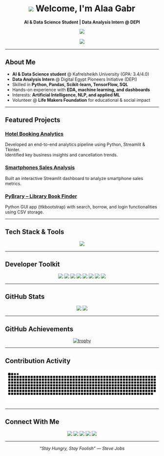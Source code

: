 <h1 align="center">
  <img src="https://media.giphy.com/media/hvRJCLFzcasrR4ia7z/giphy.gif" width="35"> Welcome, I'm Alaa Gabr
</h1>
<p align="center"><b>AI & Data Science Student | Data Analysis Intern @ DEPI</b></p>

<p align="center">
  <img src="https://readme-typing-svg.demolab.com/?lines=AI+Explorer+%7C+Data+Storyteller;Driven+by+Curiosity+%7C+Problem+Solver;Always+Learning+and+Building...&center=true&width=550&height=40&color=58A6FF&pause=1000">
</p>

<p align="center">
  <img src="https://capsule-render.vercel.app/api?type=waving&color=0:58A6FF,100:000000&height=150&section=header&text=Welcome%20to%20My%20GitHub!&fontAlign=50&fontColor=ffffff&animation=fadeIn"/>
</p>

---

##  About Me
-  **AI & Data Science student** @ Kafrelsheikh University (GPA: 3.4/4.0)  
-  **Data Analysis Intern** @ Digital Egypt Pioneers Initiative (DEPI)  
-  Skilled in **Python, Pandas, Scikit-learn, TensorFlow, SQL**  
-  Hands-on experience with **EDA, machine learning, and dashboards**  
-  Interests: **Artificial Intelligence, NLP, and applied ML**  
-  Volunteer @ **Life Makers Foundation** for educational & social impact  

---

##  Featured Projects

###  [Hotel Booking Analytics](https://github.com/engalaagabr/HotelBookingAnalytics)
Developed an end-to-end analytics pipeline using Python, Streamlit & Tkinter.  
Identified key business insights and cancellation trends.  

###  [Smartphones Sales Analysis](https://github.com/engalaagabr/Smartphone-Sales-Analysis)
Built an interactive Streamlit dashboard to analyze smartphone sales metrics.  

###  [PyBrary – Library Book Finder](https://github.com/engalaagabr/PyBrary)
Python GUI app (ttkbootstrap) with search, borrow, and login functionalities using CSV storage.  

---

##  Tech Stack & Tools

<p align="center">
  <img src="https://skillicons.dev/icons?i=python,c,cpp,git,github,vscode,tensorflow,pytorch,postgres,azure,linux,docker&perline=12" />
</p>

---

##  Developer Toolkit

<p align="center">
  <img src="https://img.shields.io/badge/Machine%20Learning-%230A66C2.svg?&style=for-the-badge&logo=scikitlearn&logoColor=white"/>
  <img src="https://img.shields.io/badge/Deep%20Learning-%23FF6F00.svg?&style=for-the-badge&logo=tensorflow&logoColor=white"/>
  <img src="https://img.shields.io/badge/NLP-%234285F4.svg?&style=for-the-badge&logo=azurefunctions&logoColor=white"/>
  <img src="https://img.shields.io/badge/Data%20Visualization-%23F37626.svg?&style=for-the-badge&logo=tableau&logoColor=white"/>
  <img src="https://img.shields.io/badge/EDA-%2300B4D8.svg?&style=for-the-badge&logo=plotly&logoColor=white"/>
  <img src="https://img.shields.io/badge/Prompt%20Engineering-%23009688.svg?&style=for-the-badge&logo=openai&logoColor=white"/>
  <img src="https://img.shields.io/badge/SQL%20Databases-%234F5D95.svg?&style=for-the-badge&logo=postgresql&logoColor=white"/>
  <img src="https://img.shields.io/badge/Cloud%20Computing-%230072C6.svg?&style=for-the-badge&logo=azuredevops&logoColor=white"/>
</p>

---

##  GitHub Stats

<p align="center">
  <img src="https://github-readme-stats.vercel.app/api?username=engalaagabr&show_icons=true&theme=tokyonight" />
  <img src="https://github-readme-stats.vercel.app/api/top-langs/?username=engalaagabr&layout=compact&theme=tokyonight" />
</p>

---

##  GitHub Achievements  

<div align="center">

[![trophy](https://github-trophies.vercel.app/?username=engalaagabr&theme=onedark&no-frame=true&column=6&margin-w=10&margin-h=10)](https://github.com/ryo-ma/github-profile-trophy)

</div>

---

##  Contribution Activity

<picture>
  <source media="(prefers-color-scheme: dark)" srcset="https://raw.githubusercontent.com/platane/snk/output/github-contribution-grid-snake-dark.svg"/>
  <source media="(prefers-color-scheme: light)" srcset="https://raw.githubusercontent.com/platane/snk/output/github-contribution-grid-snake.svg"/>
  <img alt="github contribution grid snake animation" src="https://raw.githubusercontent.com/platane/snk/output/github-contribution-grid-snake.svg"/>
</picture>

---

##  Connect With Me

<p align="center">
  <a href="https://www.linkedin.com/in/engalaagabr/" target="_blank"><img src="https://img.shields.io/badge/LinkedIn-%230077B5.svg?&style=for-the-badge&logo=linkedin&logoColor=white"/></a>
  <a href="mailto:engalaagabr@hotmail.com" target="_blank"><img src="https://img.shields.io/badge/Email-D14836?style=for-the-badge&logo=gmail&logoColor=white"/></a>
  <a href="https://www.instagram.com/3laagabr_" target="_blank"><img src="https://img.shields.io/badge/Instagram-%23E4405F.svg?&style=for-the-badge&logo=instagram&logoColor=white"/></a>
  <a href="https://www.facebook.com/eng.alaa.gabr" target="_blank"><img src="https://img.shields.io/badge/Facebook-%231877F2.svg?&style=for-the-badge&logo=facebook&logoColor=white"/></a>
  <a href="https://www.kaggle.com/engalaagabr" target="_blank"><img src="https://img.shields.io/badge/Kaggle-20BEFF?style=for-the-badge&logo=kaggle&logoColor=white"/></a>
</p>

---

<p align="center"><i>“Stay Hungry, Stay Foolish” — Steve Jobs</i></p>
